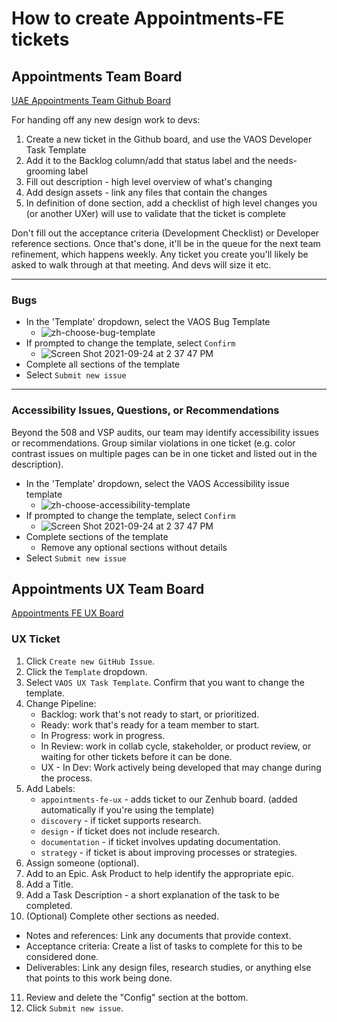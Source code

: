 # How to create Appointments-FE tickets

## Appointments Team Board

[UAE Appointments Team Github Board](https://github.com/orgs/department-of-veterans-affairs/projects/1554)

For handing off any new design work to devs:

1. Create a new ticket in the Github board, and use the VAOS Developer Task Template
3. Add it to the Backlog column/add that status label and the needs-grooming label
6. Fill out description - high level overview of what's changing
7. Add design assets - link any files that contain the changes
8. In definition of done section, add a checklist of high level changes you (or another UXer) will use to validate that the ticket is complete

Don't fill out the acceptance criteria (Development Checklist) or Developer reference sections. Once that's done, it'll be in the queue for the next team refinement, which happens weekly. Any ticket you create you'll likely be asked to walk through at that meeting. And devs will size it etc.

---

### Bugs
- In the 'Template' dropdown, select the VAOS Bug Template
  - ![zh-choose-bug-template](https://user-images.githubusercontent.com/72046525/112037999-92da3680-8aff-11eb-959b-5dca37021116.jpg)
- If prompted to change the template, select `Confirm` 
  - ![Screen Shot 2021-09-24 at 2 37 47 PM](https://user-images.githubusercontent.com/72046525/134742477-33f73e56-834c-48e8-8199-1778995783ae.jpg)
- Complete all sections of the template
- Select `Submit new issue`

---

### Accessibility Issues, Questions, or Recommendations
Beyond the 508 and VSP audits, our team may identify accessibility issues or recommendations. Group similar violations in one ticket (e.g. color contrast issues on multiple pages can be in one ticket and listed out in the description).
- In the 'Template' dropdown, select the VAOS Accessibility issue template
  - ![zh-choose-accessibility-template](https://user-images.githubusercontent.com/72046525/112038259-db91ef80-8aff-11eb-9c71-b44db6b932ce.jpg)
- If prompted to change the template, select `Confirm` 
  - ![Screen Shot 2021-09-24 at 2 37 47 PM](https://user-images.githubusercontent.com/72046525/134742477-33f73e56-834c-48e8-8199-1778995783ae.jpg)
- Complete sections of the template
  - Remove any optional sections without details
- Select `Submit new issue`

## Appointments UX Team Board

[Appointments FE UX Board](https://app.zenhub.com/workspaces/appointments-fe-ux-5fff340c2d80a4000fb6f69c/board)

### UX Ticket

1. Click `Create new GitHub Issue`.
2. Click the `Template` dropdown.
3. Select `VAOS UX Task Template`. Confirm that you want to change the template.
4. Change Pipeline:
   - Backlog: work that's not ready to start, or prioritized.
   - Ready: work that's ready for a team member to start.
   - In Progress: work in progress.
   - In Review: work in collab cycle, stakeholder, or product review, or waiting for other tickets before it can be done.
   - UX - In Dev: Work actively being developed that may change during the process.
5. Add Labels:
   - `appointments-fe-ux` - adds ticket to our Zenhub board. (added automatically if you're using the template)
   - `discovery` - if ticket supports research.
   - `design` - if ticket does not include research.
   - `documentation` - if ticket involves updating documentation.
   - `strategy` - if ticket is about improving processes or strategies.
6. Assign someone (optional).
7. Add to an Epic. Ask Product to help identify the appropriate epic.
8. Add a Title.
9. Add a Task Description - a short explanation of the task to be completed.
10. (Optional) Complete other sections as needed.
  - Notes and references: Link any documents that provide context.
  - Acceptance criteria: Create a list of tasks to complete for this to be considered done.
  - Deliverables: Link any design files, research studies, or anything else that points to this work being done.
11. Review and delete the "Config" section at the bottom.
12. Click `Submit new issue`.


